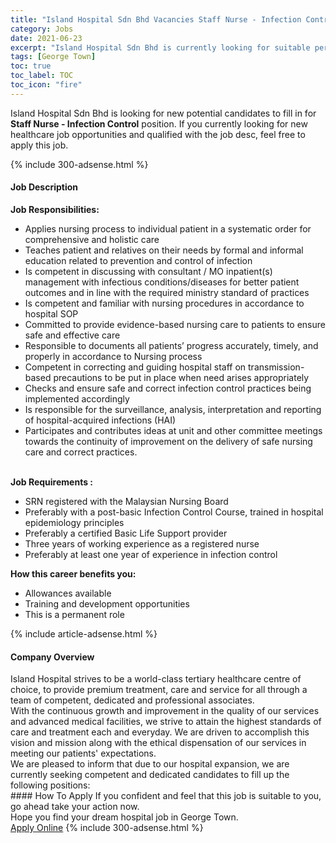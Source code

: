 ```yaml
---
title: "Island Hospital Sdn Bhd Vacancies Staff Nurse - Infection Control" 
category: Jobs 
date: 2021-06-23 
excerpt: "Island Hospital Sdn Bhd is currently looking for suitable person to fill in the Staff Nurse - Infection Control which positioned at George Town" 
tags: [George Town] 
toc: true 
toc_label: TOC 
toc_icon: "fire" 
--- 
```


<p>Island Hospital Sdn Bhd is looking for new potential candidates to fill in for <b>Staff Nurse - Infection Control</b> position. If you currently looking for new healthcare job opportunities and qualified with the job desc, feel free to apply this job.
</p>{% include 300-adsense.html %} 
<div><div><h4>Job Description</h4></div><div><div><span><div><div><strong>Job Responsibilities:</strong><ul><li>Applies nursing process to individual patient in a systematic order for comprehensive and holistic care</li><li>Teaches patient and relatives on their needs by formal and informal education related to prevention and control of infection</li><li>Is competent in discussing with consultant / MO inpatient(s) management with infectious conditions/diseases for better patient outcomes and in line with the required ministry standard of practices</li><li>Is competent and familiar with nursing procedures in accordance to hospital SOP</li><li>Committed to provide evidence-based nursing care to patients to ensure safe and effective care</li><li>Responsible to documents all patients&#8217; progress accurately, timely, and properly in accordance to Nursing process</li><li>Competent in correcting and guiding hospital staff on transmission-based precautions to be put in place when need arises appropriately<strong></strong></li><li>Checks and ensure safe and correct infection control practices being implemented accordingly</li><li>Is responsible for the surveillance, analysis, interpretation and reporting of hospital-acquired infections (HAI)</li><li>Participates and contributes ideas at unit and other committee meetings towards the continuity of improvement on the delivery of safe nursing care and correct practices.</li></ul><br><strong>Job Requirements :</strong><ul><li>SRN registered with the Malaysian Nursing Board</li><li>Preferably with a post-basic Infection Control Course, trained in hospital epidemiology principles</li><li>Preferably a certified Basic Life Support provider</li><li>Three years of working experience as a registered nurse</li><li>Preferably at least one year of experience in infection control</li></ul><div><strong>How this career benefits you:</strong></div><ul><li>Allowances available</li><li>Training and development opportunities</li><li>This is a permanent role</li></ul></div></div></span></div></div></div> 
{% include article-adsense.html %} 
<div><div><h4>Company Overview</h4></div><div><div><span><div><div>Island Hospital strives to be a world-class tertiary healthcare centre of choice, to provide premium treatment, care and service for all through a team of competent, dedicated and professional associates.<br>
With the continuous growth and improvement in the quality of our services and advanced medical facilities, we strive to attain the highest standards of care and treatment each and everyday. We are driven to accomplish this vision and mission along with the ethical dispensation of our services in meeting our patients' expectations.</div>
<div>We are pleased to inform that due to our hospital expansion, we are currently seeking competent and dedicated candidates to fill up the following positions:</div></div></span></div></div></div> 
#### How To Apply 
If you confident and feel that this job is suitable to you, go ahead take your action now. <br/> 
Hope you find your dream hospital job in George Town. <br/> 
<a href="https://www.jobstreet.com.my/en/job/staff-nurse-infection-control-4584454?jobId=jobstreet-my-job-4584454" class="btn btn--warning" target="_blank" rel="nofollow noopenner">Apply Online</a> 
{% include 300-adsense.html %} 